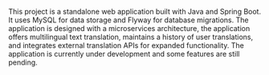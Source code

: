 This project is a standalone web application built with Java and Spring Boot. It uses MySQL for data storage and Flyway for database migrations. The application is designed
with a microservices architecture, the application offers multilingual text translation, maintains a history of user translations, and integrates external translation
APIs for expanded functionality.
The application is currently under development and some features are still pending.
